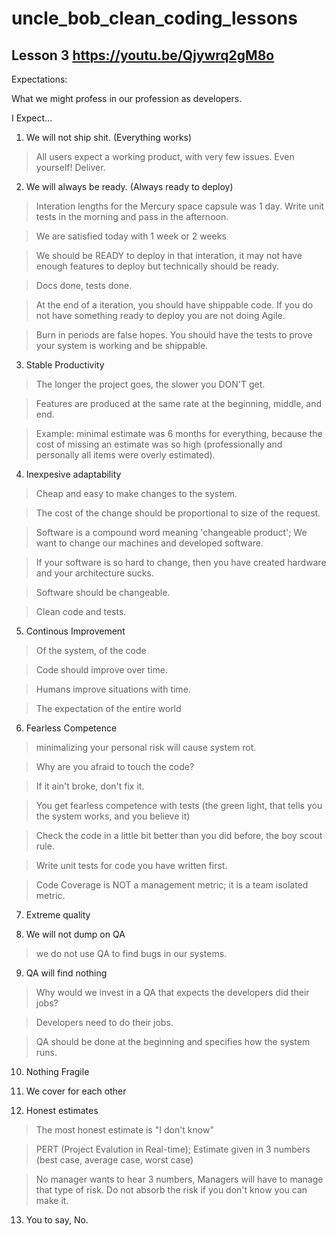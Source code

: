 # uncle_bob_clean_coding_lessons

## Lesson 3 https://youtu.be/Qjywrq2gM8o

Expectations:

What we might profess in our profession as developers.

I Expect...

1. We will not ship shit. (Everything works)
> All users expect a working product, with very few issues. Even yourself! Deliver.

2. We will always be ready. (Always ready to deploy)
> Interation lengths for the Mercury space capsule was 1 day. Write unit tests in the morning and pass in the afternoon.

> We are satisfied today with 1 week or 2 weeks

> We should be READY to deploy in that interation, it may not have enough features to deploy but technically should be ready.

> Docs done, tests done.

> At the end of a iteration, you should have shippable code. If you do not have something ready to deploy you are not doing Agile.

> Burn in periods are false hopes. You should have the tests to prove your system is working and be shippable.

3. Stable Productivity

> The longer the project goes, the slower you DON'T get.

> Features are produced at the same rate at the beginning, middle, and end.

> Example: minimal estimate was 6 months for everything, because the cost of missing an estimate was so high (professionally and personally all items were overly estimated).

4. Inexpesive adaptability

> Cheap and easy to make changes to the system.

> The cost of the change should be proportional to size of the request.

> Software is a compound word meaning 'changeable product'; We want to change our machines and developed software.

> If your software is so hard to change, then you have created hardware and your architecture sucks.

> Software should be changeable.

> Clean code and tests.

5. Continous Improvement

> Of the system, of the code

> Code should improve over time.

> Humans improve situations with time.

> The expectation of the entire world

6. Fearless Competence

> minimalizing your personal risk will cause system rot.

> Why are you afraid to touch the code?

> If it ain't broke, don't fix it.

> You get fearless competence with tests (the green light, that tells you the system works, and you believe it)

> Check the code in a little bit better than you did before, the boy scout rule.

> Write unit tests for code you have written first.

> Code Coverage is NOT a management metric; it is a team isolated metric.

7. Extreme quality

8. We will not dump on QA

> we do not use QA to find bugs in our systems.

9. QA will find nothing

> Why would we invest in a QA that expects the developers did their jobs?

> Developers need to do their jobs.

> QA should be done at the beginning and specifies how the system runs.

10. Nothing Fragile

11. We cover for each other

12. Honest estimates

> The most honest estimate is "I don't know"

> PERT (Project Evalution in Real-time); Estimate given in 3 numbers (best case, average case, worst case)

> No manager wants to hear 3 numbers, Managers will have to manage that type of risk. Do not absorb the risk if you don't know you can make it.

13. You to say, No.
